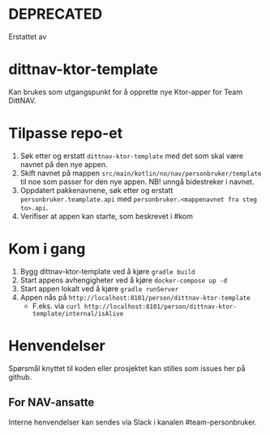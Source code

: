 # DEPRECATED

Erstattet av

# dittnav-ktor-template

Kan brukes som utgangspunkt for å opprette nye Ktor-apper for Team DittNAV.

# Tilpasse repo-et
1. Søk etter og erstatt `dittnav-ktor-template` med det som skal være navnet på den nye appen.
2. Skift navnet på mappen `src/main/kotlin/no/nav/personbruker/template` til noe som passer for den nye appen. NB! unngå bidestreker i navnet.
3. Oppdatert pakkenavnene, søk etter og erstatt `personbruker.teamplate.api` med `personbruker.<mappenavnet fra steg to>.api`.
4. Verifiser at appen kan starte, som beskrevet i #kom

# Kom i gang
1. Bygg dittnav-ktor-template ved å kjøre `gradle build`
1. Start appens avhengigheter ved å kjøre `docker-compose up -d`
1. Start appen lokalt ved å kjøre `gradle runServer`
1. Appen nås på `http://localhost:8101/person/dittnav-ktor-template`
   * F.eks. via `curl http://localhost:8101/person/dittnav-ktor-template/internal/isAlive`

# Henvendelser

Spørsmål knyttet til koden eller prosjektet kan stilles som issues her på github.

## For NAV-ansatte

Interne henvendelser kan sendes via Slack i kanalen #team-personbruker.
